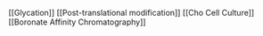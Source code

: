[[Glycation]]
[[Post-translational modification]]
[[Cho Cell Culture]]
[[Boronate Affinity Chromatography]]
